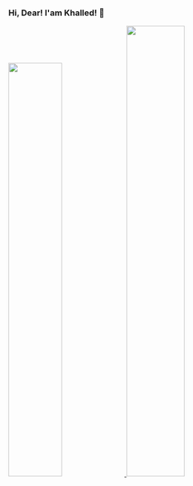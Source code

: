 ### Hi, Dear! I'am Khalled! 👋

<div>
	<a href="https://github.com/khalleddev">
	<img width="46%" src="https://github-readme-stats.vercel.app/api?username=khalleddev&show_icons=true&theme=dark&include_all_commits=true&count_private=true"/>
  	<img width="48%" src="https://github-readme-stats.vercel.app/api/top-langs/?username=khalleddev&layout=compact&langs_count=16&theme=dark"/>
</div>
